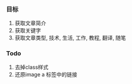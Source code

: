 ### 目标
1. 获取文章简介
2. 获取关键字
3. 获取文章类型, 技术, 生活, 工作, 教程, 翻译, 随笔

### Todo
1. 去掉class样式
2. 还原image a 标签中的链接
